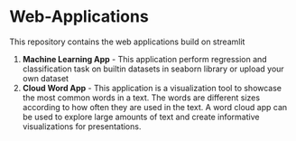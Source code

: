 # Web-Applications
This repository contains the web applications build on streamlit
1. **Machine Learning App** - This application perform regression and classification task on builtin datasets in seaborn library or upload your own dataset
2. **Cloud Word App** - This application is a visualization tool to showcase the most common words in a text. The words are different sizes according to how often they are used in the text. A word cloud app can be used to explore large amounts of text and create informative visualizations for presentations.
